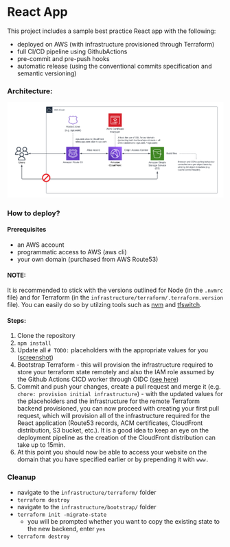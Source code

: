 # React App

This project includes a sample best practice React app with the following:

- deployed on AWS (with infrastructure provisioned through Terraform)
- full CI/CD pipeline using GithubActions
- pre-commit and pre-push hooks
- automatic release (using the conventional commits specification and semantic versioning)

### Architecture:

![Solution Architecture](https://github.com/volenpopov/react-gha/blob/main/architecture.png)

### How to deploy?

#### Prerequisites

- an AWS account
- programmatic access to AWS (aws cli)
- your own domain (purchased from AWS Route53)

#### NOTE:

It is recommended to stick with the versions outlined for Node (in the `.nvmrc` file) and for Terraform (in the `infrastructure/terraform/.terraform.version` file). You can easily do so by utilzing tools such as [nvm](https://github.com/nvm-sh/nvm) and [tfswitch](https://github.com/warrensbox/terraform-switcher).

#### Steps:

1.  Clone the repository
2.  `npm install`
3.  Update all `# TODO:` placeholders with the appropriate values for you ([screenshot](screenshots/update-todos-placeholders.png))
4.  Bootstrap Terraform - this will provision the infrastructure required to store your terraform state remotely and also the IAM role assumed by the Github Actions CICD worker through OIDC ([see here](infrastructure/bootstrap/README.md))
5.  Commit and push your changes, create a pull request and merge it (e.g. `chore: provision initial infrastructure`) - with the updated values for the placeholders and the infrastructure for the remote Terraform backend provisioned, you can now proceed with creating your first pull request, which will provision all of the infrastructure required for the React application (Route53 records, ACM certificates, CloudFront distribution, S3 bucket, etc.). It is a good idea to keep an eye on the deployment pipeline as the creation of the CloudFront distribution can take up to 15min.
6.  At this point you should now be able to access your website on the domain that you have specified earlier or by prepending it with `www.`

### Cleanup

- navigate to the `infrastructure/terraform/` folder
- `terraform destroy`
- navigate to the `infrastructure/bootstrap/` folder
- `terraform init -migrate-state`
  - you will be prompted whether you want to copy the existing state to the new backend, enter `yes`
- `terraform destroy`

